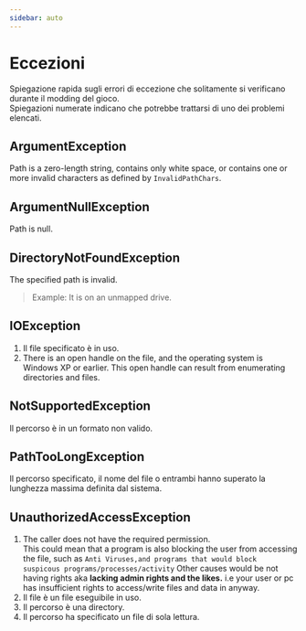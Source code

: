 ```yaml
---
sidebar: auto
---
```


# Eccezioni
Spiegazione rapida sugli errori di eccezione che solitamente si verificano durante il modding del gioco.  
Spiegazioni numerate indicano che potrebbe trattarsi di uno dei problemi elencati.

## ArgumentException
Path is a zero-length string, contains only white space, or contains one or more invalid characters as defined by `InvalidPathChars`.

## ArgumentNullException
Path is null.

## DirectoryNotFoundException
The specified path is invalid.
> Example: It is on an unmapped drive.

## IOException
1. Il file specificato è in uso.
2. There is an open handle on the file, and the operating system is Windows XP or earlier. This open handle can result from enumerating directories and files.

## NotSupportedException
Il percorso è in un formato non valido.

## PathTooLongException
Il percorso specificato, il nome del file o entrambi hanno superato la lunghezza massima definita dal sistema.

## UnauthorizedAccessException
1. The caller does not have the required permission.  
   This could mean that a program is also blocking the user from accessing the file, such as `Anti Viruses,and programs that would block suspicous programs/processes/activity` Other causes would be not having rights aka **lacking admin rights and the likes.** i.e your user or pc has insufficient rights to access/write files and data in anyway.
2. Il file è un file eseguibile in uso.
3. Il percorso è una directory.
4. Il percorso ha specificato un file di sola lettura.

